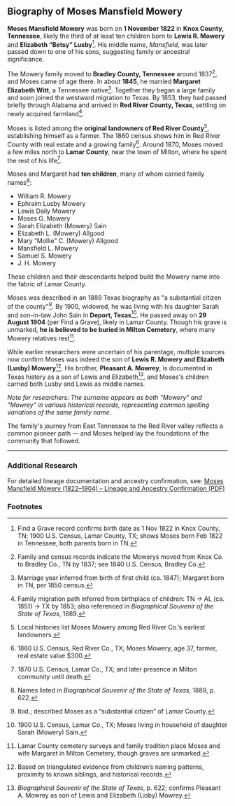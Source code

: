 ## Biography of Moses Mansfield Mowery

**Moses Mansfield Mowery** was born on **1 November 1822** in **Knox County, Tennessee**, likely the third of at least ten children born to **Lewis R. Mowery** and **Elizabeth “Betsy” Lusby**[^1]. His middle name, *Mansfield*, was later passed down to one of his sons, suggesting family or ancestral significance.

The Mowery family moved to **Bradley County, Tennessee** around 1837[^2], and Moses came of age there. In about **1845**, he married **Margaret Elizabeth Witt**, a Tennessee native[^3]. Together they began a large family and soon joined the westward migration to Texas. By 1853, they had passed briefly through Alabama and arrived in **Red River County, Texas**, settling on newly acquired farmland[^4].

Moses is listed among the **original landowners of Red River County**[^5], establishing himself as a farmer. The 1860 census shows him in Red River County with real estate and a growing family[^6]. Around 1870, Moses moved a few miles north to **Lamar County**, near the town of Milton, where he spent the rest of his life[^7].

Moses and Margaret had **ten children**, many of whom carried family names[^8]:

- William R. Mowery  
- Ephraim Lusby Mowery  
- Lewis Daily Mowery  
- Moses G. Mowery  
- Sarah Elizabeth (Mowery) Sain  
- Elizabeth L. (Mowery) Allgood  
- Mary “Mollie” C. (Mowery) Allgood  
- Mansfield L. Mowery  
- Samuel S. Mowery  
- J. H. Mowery

These children and their descendants helped build the Mowery name into the fabric of Lamar County.

Moses was described in an 1889 Texas biography as "a substantial citizen of the county"[^9]. By 1900, widowed, he was living with his daughter Sarah and son-in-law John Sain in **Deport, Texas**[^10]. He passed away on **29 August 1904** (per Find a Grave), likely in Lamar County. Though his grave is unmarked, **he is believed to be buried in Milton Cemetery**, where many Mowery relatives rest[^11].

While earlier researchers were uncertain of his parentage, multiple sources now confirm Moses was indeed the son of **Lewis R. Mowery and Elizabeth (Lusby) Mowery**[^12]. His brother, **Pleasant A. Mowrey**, is documented in Texas history as a son of Lewis and Elizabeth[^13], and Moses's children carried both Lusby and Lewis as middle names. 

*Note for researchers: The surname appears as both "Mowery" and "Mowrey" in various historical records, representing common spelling variations of the same family name.*

The family's journey from East Tennessee to the Red River valley reflects a common pioneer path — and Moses helped lay the foundations of the community that followed.

---

### Additional Research

For detailed lineage documentation and ancestry confirmation, see: [Moses Mansfield Mowery (1822–1904) – Lineage and Ancestry Confirmation (PDF)](../../../pdf/Moses_Mansfield_Mowery_1822-1904_Lineage_Confirmation.pdf)

### Footnotes

[^1]: Find a Grave record confirms birth date as 1 Nov 1822 in Knox County, TN; 1900 U.S. Census, Lamar County, TX; shows Moses born Feb 1822 in Tennessee, both parents born in TN.  
[^2]: Family and census records indicate the Mowerys moved from Knox Co. to Bradley Co., TN by 1837; see 1840 U.S. Census, Bradley Co.  
[^3]: Marriage year inferred from birth of first child (ca. 1847); Margaret born in TN, per 1850 census.  
[^4]: Family migration path inferred from birthplace of children: TN → AL (ca. 1851) → TX by 1853; also referenced in *Biographical Souvenir of the State of Texas*, 1889.  
[^5]: Local histories list Moses Mowery among Red River Co.’s earliest landowners.  
[^6]: 1860 U.S. Census, Red River Co., TX; Moses Mowery, age 37, farmer, real estate value $300.  
[^7]: 1870 U.S. Census, Lamar Co., TX; and later presence in Milton community until death.  
[^8]: Names listed in *Biographical Souvenir of the State of Texas*, 1889, p. 622.  
[^9]: Ibid.; described Moses as a “substantial citizen” of Lamar County.  
[^10]: 1900 U.S. Census, Lamar Co., TX; Moses living in household of daughter Sarah (Mowery) Sain.  
[^11]: Lamar County cemetery surveys and family tradition place Moses and wife Margaret in Milton Cemetery, though graves are unmarked.  
[^12]: Based on triangulated evidence from children’s naming patterns, proximity to known siblings, and historical records.  
[^13]: *Biographical Souvenir of the State of Texas*, p. 622; confirms Pleasant A. Mowrey as son of Lewis and Elizabeth (Lisby) Mowrey.

